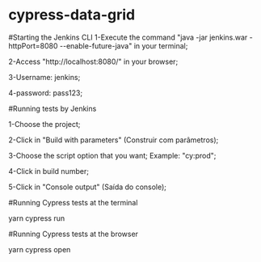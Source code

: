 # cypress-data-grid

#Starting the Jenkins CLI
1-Execute the command "java -jar jenkins.war -httpPort=8080 --enable-future-java" in your terminal;

2-Access "http://localhost:8080/" in your browser;

3-Username: jenkins;

4-password: pass123;


#Running tests by Jenkins 

1-Choose the project;

2-Click in "Build with parameters" (Construir com parâmetros);

3-Choose the script option that you want;
  Example: "cy:prod";

4-Click in build number;

5-Click in "Console output" (Saída do console);


#Running Cypress tests at the terminal

yarn cypress run


#Running Cypress tests at the browser

yarn cypress open




